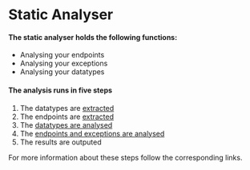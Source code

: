 # Static Analyser

#### The static analyser holds the following functions:

- Analysing your endpoints
- Analysing your exceptions
- Analysing your datatypes

#### The analysis runs in five steps

1. The datatypes are [extracted](extraction/README.md)
2. The endpoints are [extracted](extraction/README.md)
3. The [datatypes are analysed](analyseDatatype/README.md)
4. The [endpoints and exceptions are analysed](analyseEndpoint/README.md)
5. The results are outputed

For more information about these steps follow the corresponding links.